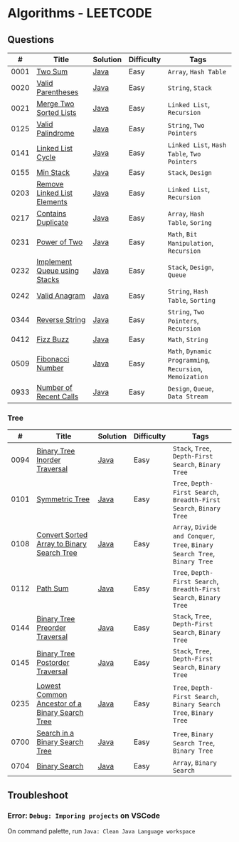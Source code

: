 # Algorithms - LEETCODE

## Questions

| #    | Title                                                                                       | Solution                                                      | Difficulty | Tags                                                      |
| ---- | ------------------------------------------------------------------------------------------- | ------------------------------------------------------------- | ---------- | --------------------------------------------------------- |
| 0001 | [Two Sum](https://leetcode.com/problems/two-sum/)                                           | [Java](./Array/Java/_0001_TwoSum.java)                        | Easy       | `Array`, `Hash Table`                                     |
| 0020 | [Valid Parentheses](https://leetcode.com/problems/valid-parentheses/)                       | [Java](./String/Java/_0020_ValidParentheses.java)             | Easy       | `String`, `Stack`                                         |
| 0021 | [Merge Two Sorted Lists](https://leetcode.com/problems/merge-two-sorted-lists/)             | [Java](./LinkedList/Java/_0021_MergeTwoSortedLists.java)      | Easy       | `Linked List`, `Recursion`                                |
| 0125 | [Valid Palindrome](https://leetcode.com/problems/valid-palindrome/)                         | [Java](./String/Java/_0125_ValidPalindrome.java)              | Easy       | `String`, `Two Pointers`                                  |
| 0141 | [Linked List Cycle](https://leetcode.com/problems/linked-list-cycle/)                       | [Java](./LinkedList/Java/_0141_LinkedListCycle.java)          | Easy       | `Linked List`, `Hash Table`, `Two Pointers`               |
| 0155 | [Min Stack](https://leetcode.com/problems/min-stack/)                                       | [Java](./Stack/Java/_0155_MinStack.java)                      | Easy       | `Stack`, `Design`                                         |
| 0203 | [Remove Linked List Elements](https://leetcode.com/problems/remove-linked-list-elements/)   | [Java](./LinkedList/Java/_0203_RemoveLinkedListElements.java) | Easy       | `Linked List`, `Recursion`                                |
| 0217 | [Contains Duplicate](https://leetcode.com/problems/contains-duplicate/)                     | [Java](./Array/Java/_0217_ContainsDuplicate.java)             | Easy       | `Array`, `Hash Table`, `Soring`                           |
| 0231 | [Power of Two](https://leetcode.com/problems/power-of-two/)                                 | [Java](./Math/Java/_0231_PowerofTwo.java)                     | Easy       | `Math`, `Bit Manipulation`, `Recursion`                   |
| 0232 | [Implement Queue using Stacks](https://leetcode.com/problems/implement-queue-using-stacks/) | [Java](./Queue/Java/_0232_ImplementQueueUsingStacks.java)     | Easy       | `Stack`, `Design`, `Queue`                                |
| 0242 | [Valid Anagram](https://leetcode.com/problems/valid-anagram/)                               | [Java](./String/Java/_0242_ValidAnagram.java)                 | Easy       | `String`, `Hash Table`, `Sorting`                         |
| 0344 | [Reverse String](https://leetcode.com/problems/reverse-string/)                             | [Java](./String/Java/_0344_ReverseString.java)                | Easy       | `String`, `Two Pointers`, `Recursion`                     |
| 0412 | [Fizz Buzz](https://leetcode.com/problems/fizz-buzz/)                                       | [Java](./Math/Java/_0412_FizzBuzz.java)                       | Easy       | `Math`, `String`                                          |
| 0509 | [Fibonacci Number](https://leetcode.com/problems/fibonacci-number/)                         | [Java](./Math/Java/_0509_FibonacciNumber.java)                | Easy       | `Math`, `Dynamic Programming`, `Recursion`, `Memoization` |
| 0933 | [Number of Recent Calls](https://leetcode.com/problems/number-of-recent-calls/)             | [Java](./Queue/Java/_0933_NumberOfRecentCalls.java)           | Easy       | `Design`, `Queue`, `Data Stream`                          |

### Tree

| #    | Title                                                                                                                           | Solution                                                               | Difficulty | Tags                                                                       |
| ---- | ------------------------------------------------------------------------------------------------------------------------------- | ---------------------------------------------------------------------- | ---------- | -------------------------------------------------------------------------- |
| 0094 | [Binary Tree Inorder Traversal](https://leetcode.com/problems/binary-tree-inorder-traversal/)                                   | [Java](./Tree/Java/_0094_BinaryTreeInorderTraversal.java)              | Easy       | `Stack`, `Tree`, `Depth-First Search`, `Binary Tree`                       |
| 0101 | [Symmetric Tree](https://leetcode.com/problems/symmetric-tree/)                                                                 | [Java](./Tree/Java/_0101_SymmetricTree.java)                           | Easy       | `Tree`, `Depth-First Search`, `Breadth-First Search`, `Binary Tree`        |
| 0108 | [Convert Sorted Array to Binary Search Tree](https://leetcode.com/problems/convert-sorted-array-to-binary-search-tree/)         | [Java](./Tree/Java/_0108_ConvertSortedArraytoBinarySearchTree.java)    | Easy       | `Array`, `Divide and Conquer`, `Tree`, `Binary Search Tree`, `Binary Tree` |
| 0112 | [Path Sum](https://leetcode.com/problems/path-sum/)                                                                             | [Java](./Tree/Java/_0112_PathSum.java)                                 | Easy       | `Tree`, `Depth-First Search`, `Breadth-First Search`, `Binary Tree`        |
| 0144 | [Binary Tree Preorder Traversal](https://leetcode.com/problems/binary-tree-preorder-traversal/)                                 | [Java](./Tree/Java/_0144_BinaryTreePreorderTraversal.java)             | Easy       | `Stack`, `Tree`, `Depth-First Search`, `Binary Tree`                       |
| 0145 | [Binary Tree Postorder Traversal](https://leetcode.com/problems/binary-tree-postorder-traversal/)                               | [Java](./Tree/Java/_0145_BinaryTreePostorderTraversal.java)            | Easy       | `Stack`, `Tree`, `Depth-First Search`, `Binary Tree`                       |
| 0235 | [Lowest Common Ancestor of a Binary Search Tree](https://leetcode.com/problems/lowest-common-ancestor-of-a-binary-search-tree/) | [Java](./Tree/Java/_0235_LowestCommonAncestorofaBinarySearchTree.java) | Easy       | `Tree`, `Depth-First Search`, `Binary Search Tree`, `Binary Tree`          |
| 0700 | [Search in a Binary Search Tree](https://leetcode.com/problems/search-in-a-binary-search-tree/)                                 | [Java](./Tree/Java/_0700_SearchinaBinarySearchTree.java)               | Easy       | `Tree`, `Binary Search Tree`, `Binary Tree`                                |
| 0704 | [Binary Search](https://leetcode.com/problems/binary-search/)                                                                   | [Java](./Tree/Java/_0704_BinarySearch.java)                            | Easy       | `Array`, `Binary Search`                                                   |

## Troubleshoot

### Error: `Debug: Imporing projects` on VSCode

On command palette, run `Java: Clean Java Language workspace`

